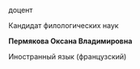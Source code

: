 доцент

Кандидат филологических наук

**Пермякова Оксана Владимировна**

Иностранный язык (французский)